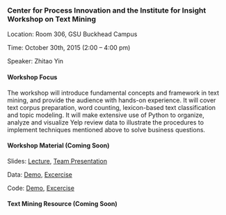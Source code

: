 
### Center for Process Innovation and the Institute for Insight Workshop on Text Mining
Location: Room 306, GSU Buckhead Campus

Time: October 30th, 2015 (2:00 – 4:00 pm)

Speaker: Zhitao Yin

#### Workshop Focus

The workshop will introduce fundamental concepts and framework in text mining, and provide the audience with hands-on experience. It will cover text corpus preparation, word counting, lexicon-based text classification and topic modeling. It will make extensive use of Python to organize, analyze and visualize Yelp review data to illustrate the procedures to implement techniques mentioned above to solve business questions. 

#### Workshop Material (Coming Soon)

Slides: [Lecture](), [Team Presentation]()

Data: [Demo](), [Excercise]()

Code: [Demo](), [Excercise]()



#### Text Mining Resource (Coming Soon)
